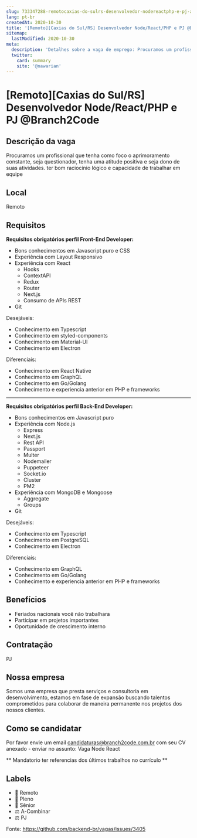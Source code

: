 ```yaml
---
slug: 733347288-remotocaxias-do-sulrs-desenvolvedor-nodereactphp-e-pj-at-branch2code
lang: pt-br
createdAt: 2020-10-30
title: '[Remoto][Caxias do Sul/RS] Desenvolvedor Node/React/PHP e PJ @Branch2Code - Vaga de Emprego'
sitemap:
  lastModified: 2020-10-30
meta:
  description: 'Detalhes sobre a vaga de emprego: Procuramos um profissional que tenha como foco o aprimoramento constante, seja questionador, tenha uma atitude positiva e seja dono de suas atividades. ter bom raciocínio lógico e capacidade de trabalhar em equipe'
  twitter:
    card: summary
    site: '@nawarian'
---
```


# [Remoto][Caxias do Sul/RS] Desenvolvedor Node/React/PHP e PJ @Branch2Code

## Descrição da vaga

Procuramos um profissional que tenha como foco o aprimoramento constante, seja questionador, tenha uma atitude positiva e seja dono de suas atividades. ter bom raciocínio lógico e capacidade de trabalhar em equipe

## Local

Remoto

## Requisitos

**Requisitos obrigatórios perfil  Front-End Developer:**

- Bons conhecimentos em Javascript puro e CSS
- Experiência com Layout Responsivo
- Experiência com React
    - Hooks
    - ContextAPI
    - Redux
    - Router
    - Next.js
    - Consumo de APIs REST
- Git

Desejáveis:
- Conhecimento em Typescript
- Conhecimento em styled-components
- Conhecimento em Material-UI
- Conhecimento em Electron

Diferenciais:
- Conhecimento em React Native
- Conhecimento em GraphQL
- Conhecimento em Go/Golang
- Conhecimento e experiencia anterior em PHP e frameworks

------------------------------------------------------------------------------------------------------

**Requisitos obrigatórios perfil Back-End Developer:**

- Bons conhecimentos em Javascript puro
- Experiência com Node.js
   - Express
   - Next.js
   - Rest API
   - Passport
   - Multer
   - Nodemailer
   - Puppeteer
   - Socket.io
   - Cluster
   - PM2
- Experiência com MongoDB e Mongoose
   - Aggregate
   - Groups
- Git

Desejáveis:
- Conhecimento em Typescript
- Conhecimento em PostgreSQL
- Conhecimento em Electron

Diferenciais:
- Conhecimento em GraphQL
- Conhecimento em Go/Golang
- Conhecimento e experiencia anterior em PHP e frameworks

## Benefícios
- Feriados nacionais você não trabalhara
- Participar em projetos importantes 
- Oportunidade de crescimento interno

## Contratação

PJ 

## Nossa empresa

Somos uma empresa que presta serviços e consultoria em desenvolvimento, estamos em fase de expansão buscando talentos comprometidos para colaborar de maneira permanente nos projetos dos nossos clientes.

## Como se candidatar

Por favor envie um email candidaturas@branch2code.com.br com seu CV anexado - enviar no assunto: Vaga Node React

** Mandatorio ter referencias dos últimos trabalhos no currículo **

## Labels

- 🏢 Remoto
- 👨 Pleno
- 👴 Sênior
- ⚖️ A-Combinar
- ⚖️ PJ

Fonte: https://github.com/backend-br/vagas/issues/3405